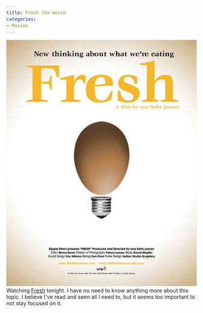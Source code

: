 ```yaml
---
title: Fresh the movie
categories:
- Movies
---
```


[![](/assets/posts/2012/Fresh-Movie.jpg)](http://www.freshthemovie.com/)
Watching [Fresh](http://www.freshthemovie.com/) tonight. I have no need to know anything more about this topic. I believe I've read and seen all I need to, but it seems too important to not stay focused on it.
